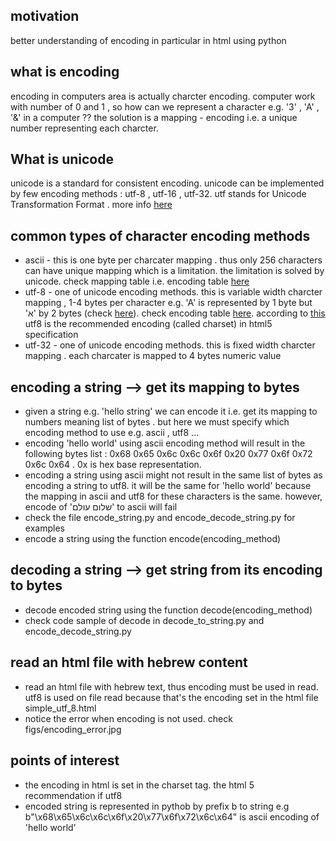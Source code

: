 <h2>motivation</h2>
better understanding of encoding in particular in html using python

<h2>what is encoding</h2>
encoding in computers area is actually charcter encoding. computer work with number of 0 and 1 , so how can we represent a character e.g. '3' , 'A' , '&' in a computer ??
the solution is a mapping - encoding i.e. a unique number representing each charcter.

<h2>What is unicode</h2>
unicode is a standard for consistent encoding. unicode can be implemented by few encoding methods : utf-8 , utf-16 , utf-32. utf stands for Unicode Transformation Format . more info <a href='https://en.wikipedia.org/wiki/Unicode'>here</a>


<h2>common types of character encoding methods</h2>
<ul>
<li>ascii - this is one byte per charcater mapping . thus only 256 characters can have unique mapping which is a limitation. the limitation is solved by unicode. check mapping table i.e. encoding table <a href='http://www.asciitable.com/'>here</a></li>
<li>utf-8 - one of unicode encoding methods. this is variable width charcter mapping ,  1-4 bytes per character e.g. 'A' is represented by 1 byte but 'א' by 2 bytes (check <a href='https://he.wikipedia.org/wiki/UTF-8'>here</a>). check encoding table <a href='https://www.utf8-chartable.de/'>here</a>. according to <a href='https://www.w3schools.com/html/html_charset.asp'>this</a> utf8 is the recommended encoding (called charset) in html5 specification</li>
<li>utf-32 - one of unicode encoding methods. this is fixed width charcter mapping . each charcater is mapped to 4 bytes numeric value</li>
</ul>

<h2>encoding a string --> get its mapping to bytes</h2>
<ul>
<li>given a string e.g. 'hello string' we can encode it i.e. get its mapping to numbers meaning list of bytes . but here we must specify which encoding method to use e.g. ascii , utf8 ...
</li>
<li>encoding 'hello world' using ascii encoding method will result in the following bytes list : 0x68 0x65 0x6c 0x6c 0x6f 0x20 0x77 0x6f 0x72 0x6c 0x64 . 0x is hex base representation. </li>
<li>encoding a string using ascii might not result in the same list of bytes as encoding a string to utf8. it will be the same for 'hello world' because the mapping in ascii and utf8 for these characters is the same. however, encode of 'שלום עולם' to ascii will fail</li>
<li>check the file encode_string.py and encode_decode_string.py for examples</li>
<li>encode a string using the function encode(encoding_method)</li>
</ul>

<h2>decoding a string --> get string from its encoding to bytes</h2>
<ul>
<li>decode encoded string using the function decode(encoding_method)</li>
<li>check code sample of decode in decode_to_string.py and encode_decode_string.py</li>
</ul>

<h2>read an html file with hebrew content</h2>
<ul>
    <li>read an html file with hebrew text, thus encoding must be used in read. utf8 is used on file read because that's the encoding set in the html file simple_utf_8.html</li>
    <li>notice the error when encoding is not used. check figs/encoding_error.jpg</li>
</ul>


<h2>points of interest</h2>
<ul>
<li>the encoding in html is set in the charset tag. the html 5 recommendation if utf8</li>
<li>encoded string is represented in pythob by prefix b to string e.g b"\x68\x65\x6c\x6c\x6f\x20\x77\x6f\x72\x6c\x64" is ascii encoding of 'hello world'</li>
</ul>
